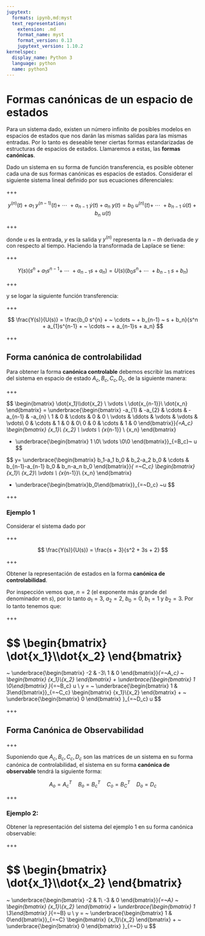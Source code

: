 ```yaml
---
jupytext:
  formats: ipynb,md:myst
  text_representation:
    extension: .md
    format_name: myst
    format_version: 0.13
    jupytext_version: 1.10.2
kernelspec:
  display_name: Python 3
  language: python
  name: python3
---
```


# Formas canónicas de un espacio de estados

Para un sistema dado, existen un número infinito de posibles modelos en espacios de estados que nos darán las mismas salidas para las mismas entradas. Por lo tanto es deseable tener ciertas formas estandarizadas de estructuras de espacios de estados. Llamaremos a estas, las **formas canónicas**. 

Dado un sistema en su forma de función transferencia, es posible obtener cada una de sus formas canónicas es espacios de estados. Considerar el siguiente sistema lineal definido por sus ecuaciones diferenciales:

+++

$$  
y^{(n)}(t) + a_{1} ~ y^{(n-1)}(t) + ~ \cdots ~ + a_{n-1} ~ \dot{y}(t) + a_n ~ y(t) = b_0 ~ u^{(n)}(t) + ~ \cdots ~ + b_{n-1} ~ \dot{u}(t) + b_n ~ u(t) 
$$

+++

donde  $u$ es la entrada, $y$ es la salida y $y^{(n)}$ representa la $n-th$ derivada de $y$ con respecto al tiempo. Haciendo la transformada de Laplace se tiene:

+++

$$  
Y(s)(s^n + a_{1}s^{n-1} + ~ \cdots ~ + a_{n-1}s + a_n ) = U(s)(b_0 s^{n} + ~ \cdots ~ + b_{n-1} ~ s + b_n) 
$$

+++

y se logar la siguiente función transferencia:

+++

$$  
\frac{Y(s)}{U(s)} = \frac{b_0 s^{n} + ~ \cdots ~ + b_{n-1} ~ s + b_n}{s^n + a_{1}s^{n-1} + ~ \cdots ~ + a_{n-1}s + a_n}
$$

+++

## Forma canónica de controlabilidad

Para obtener la forma **canónica controlable** debemos escribir las matrices del sistema en espacio de estado ${A_c, B_c, C_c, D_c}$, de la siguiente manera:

+++


$$
\begin{bmatrix} \dot{x_1}\\\dot{x_2} \\ \vdots \\ \dot{x_{n-1}}\\ \dot{x_n} \end{bmatrix} 
= \underbrace{\begin{bmatrix}
  -a_{1} & -a_{2} & \cdots & -a_{n-1} & -a_{n} \\
   1 & 0 &  \cdots & 0 & 0  \\
  \vdots & \ddots & \vdots & \vdots & \vdots\\
  0 & \cdots & 1  & 0 & 0\\
  0 & 0 & \cdots & 1 & 0
 \end{bmatrix}}_{=A_c} \begin{bmatrix} {x_1}\\ {x_2} \\ \vdots \\ {x_{n-1}} \\ {x_n} \end{bmatrix} 
 + \underbrace{\begin{bmatrix} 1 \\0\\ \vdots \\0\\0 \end{bmatrix}}_{=B_c}~ u
$$
 
$$
y= \underbrace{\begin{bmatrix} b_1-a_1 b_0 & b_2-a_2 b_0  & \cdots & b_{n-1}-a_{n-1} b_0  & b_n-a_n b_0 \end{bmatrix}}_{ =~C_c} 
   \begin{bmatrix} {x_1}\\ {x_2}\\ \vdots \\ {x_{n-1}}\\ {x_n} \end{bmatrix} 
 + \underbrace{\begin{bmatrix}b_0\end{bmatrix}}_{=~D_c} ~u
 $$

+++

### Ejemplo 1 

Considerar el sistema dado por

+++

$$  
\frac{Y(s)}{U(s)} = \frac{s + 3}{s^2 + 3s + 2}
$$

+++

Obtener la representación de estados en la forma **canónica de controlabilidad**.

Por inspección vemos que, $n = 2$ (el exponente más grande del denominador en $s$), por lo tanto  $a_1 = 3,~ a_2 = 2,~ b_0 = 0,~ b_1 = 1$ y $b_2 = 3$. Por lo tanto tenemos que:

+++

$$
\begin{bmatrix} \dot{x_1}\\\dot{x_2} \end{bmatrix} 
= 
~
\underbrace{\begin{bmatrix}
-2 & -3\\
1 & 0
\end{bmatrix}}_{=~A_c}
~ 
\begin{bmatrix} {x_1}\\{x_2} \end{bmatrix} 
+ 
\underbrace{\begin{bmatrix} 1 \\0\end{bmatrix} }_{=~B_c}
u 
\\
y = ~ \underbrace{\begin{bmatrix} 1 & 3\end{bmatrix}}_{=~C_c} 
\begin{bmatrix} {x_1}\\{x_2} \end{bmatrix} 
+
~ \underbrace{\begin{bmatrix} 0 \end{bmatrix} }_{=~D_c}
u
$$

+++

## Forma Canónica de Observabilidad

+++

Suponiendo que $A_c, B_c, C_c, D_c$ son las matrices de un sistema en su forma canónica de controlabilidad, el sistema en su forma **canónica de observable** tendrá la siguiente forma:

$$ A_o = A_c^T \quad B_o =B_c^T \quad C_o = B_C^T \quad D_o=D_c $$

+++

### Ejemplo 2:

Obtener la representación del sistema del ejemplo 1 en su forma canónica observable:

+++

$$
\begin{bmatrix} \dot{x_1}\\\dot{x_2} \end{bmatrix} 
= 
~
\underbrace{\begin{bmatrix}
-2 & 1\\
-3 & 0
\end{bmatrix}}_{=~A}
~ 
\begin{bmatrix} {x_1}\\{x_2} \end{bmatrix} 
+ 
\underbrace{\begin{bmatrix} 1 \\3\end{bmatrix} }_{=~B}
u 
\\
y = ~ \underbrace{\begin{bmatrix} 1 & 0\end{bmatrix}}_{=~C} 
\begin{bmatrix} {x_1}\\{x_2} \end{bmatrix} 
+
~ \underbrace{\begin{bmatrix} 0 \end{bmatrix} }_{=~D}
u
$$
